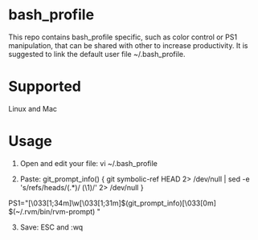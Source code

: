 bash_profile
============

This repo contains bash_profile specific, such as color control or PS1 manipulation, that can be shared with other to increase productivity.  It is suggested to link the default user file ~/.bash_profile.

Supported
============
Linux and Mac

Usage
============

1. Open and edit your file:
  vi ~/.bash_profile

2. Paste:
  git_prompt_info() {
    git symbolic-ref HEAD 2> /dev/null | sed -e 's/refs\/heads\/\(.*\)/ \(\1\)/' 2> /dev/null
  }
  
  PS1="\[\033[1;34m\]\w\[\033[1;31m\]\$(git_prompt_info)\[\033[0m\] \$(~/.rvm/bin/rvm-prompt) "

3. Save: ESC and :wq
